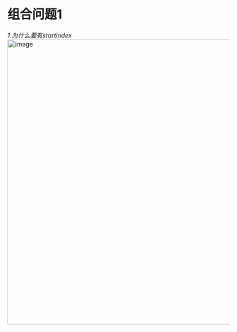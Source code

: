 # 组合问题1
*1.为什么要有startindex*<rd>
<img width="647" alt="image" src="https://github.com/user-attachments/assets/ea181e87-2204-4849-afc7-bc7e1038e7d5"><rd>
